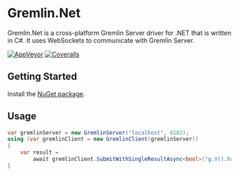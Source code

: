 # Gremlin.Net
Gremlin.Net is a cross-platform Gremlin Server driver for .NET that is written in C#. It uses WebSockets to communicate with Gremlin Server.

[![AppVeyor](https://img.shields.io/appveyor/ci/FlorianHockmann/Gremlin-Net.svg?style=plastic)](https://ci.appveyor.com/project/FlorianHockmann/Gremlin-Net) [![Coveralls](https://img.shields.io/coveralls/FlorianHockmann/Gremlin.Net.svg?style=plastic)](https://coveralls.io/r/FlorianHockmann/Gremlin.Net)

## Getting Started

Install the [NuGet package](https://www.nuget.org/packages/Gremlin.Net/).

## Usage

```cs
var gremlinServer = new GremlinServer("localhost", 8182);
using (var gremlinClient = new GremlinClient(gremlinServer))
{
    var result =
        await gremlinClient.SubmitWithSingleResultAsync<bool>("g.V().has('name', 'gremlin').hasNext()");
}
```
